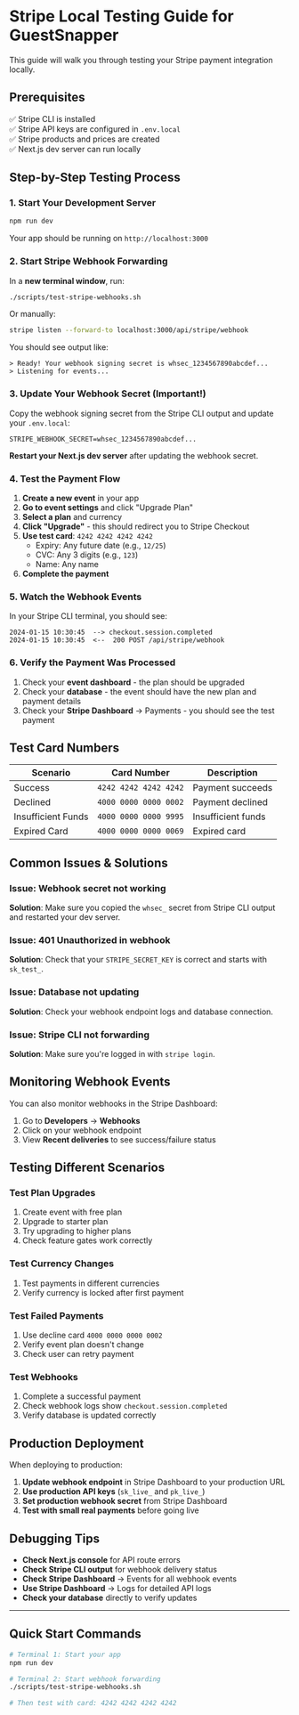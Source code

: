 # Stripe Local Testing Guide for GuestSnapper

This guide will walk you through testing your Stripe payment integration locally.

## Prerequisites

✅ Stripe CLI is installed  
✅ Stripe API keys are configured in `.env.local`  
✅ Stripe products and prices are created  
✅ Next.js dev server can run locally  

## Step-by-Step Testing Process

### 1. Start Your Development Server

```bash
npm run dev
```

Your app should be running on `http://localhost:3000`

### 2. Start Stripe Webhook Forwarding

In a **new terminal window**, run:

```bash
./scripts/test-stripe-webhooks.sh
```

Or manually:

```bash
stripe listen --forward-to localhost:3000/api/stripe/webhook
```

You should see output like:
```
> Ready! Your webhook signing secret is whsec_1234567890abcdef...
> Listening for events...
```

### 3. Update Your Webhook Secret (Important!)

Copy the webhook signing secret from the Stripe CLI output and update your `.env.local`:

```env
STRIPE_WEBHOOK_SECRET=whsec_1234567890abcdef...
```

**Restart your Next.js dev server** after updating the webhook secret.

### 4. Test the Payment Flow

1. **Create a new event** in your app
2. **Go to event settings** and click "Upgrade Plan" 
3. **Select a plan** and currency
4. **Click "Upgrade"** - this should redirect you to Stripe Checkout
5. **Use test card**: `4242 4242 4242 4242`
   - Expiry: Any future date (e.g., `12/25`)
   - CVC: Any 3 digits (e.g., `123`)
   - Name: Any name
6. **Complete the payment**

### 5. Watch the Webhook Events

In your Stripe CLI terminal, you should see:

```
2024-01-15 10:30:45  --> checkout.session.completed
2024-01-15 10:30:45  <--  200 POST /api/stripe/webhook
```

### 6. Verify the Payment Was Processed

1. Check your **event dashboard** - the plan should be upgraded
2. Check your **database** - the event should have the new plan and payment details
3. Check your **Stripe Dashboard** → Payments - you should see the test payment

## Test Card Numbers

| Scenario | Card Number | Description |
|----------|-------------|-------------|
| Success | `4242 4242 4242 4242` | Payment succeeds |
| Declined | `4000 0000 0000 0002` | Payment declined |
| Insufficient Funds | `4000 0000 0000 9995` | Insufficient funds |
| Expired Card | `4000 0000 0000 0069` | Expired card |

## Common Issues & Solutions

### Issue: Webhook secret not working
**Solution**: Make sure you copied the `whsec_` secret from Stripe CLI output and restarted your dev server.

### Issue: 401 Unauthorized in webhook
**Solution**: Check that your `STRIPE_SECRET_KEY` is correct and starts with `sk_test_`.

### Issue: Database not updating
**Solution**: Check your webhook endpoint logs and database connection.

### Issue: Stripe CLI not forwarding
**Solution**: Make sure you're logged in with `stripe login`.

## Monitoring Webhook Events

You can also monitor webhooks in the Stripe Dashboard:
1. Go to **Developers** → **Webhooks**
2. Click on your webhook endpoint
3. View **Recent deliveries** to see success/failure status

## Testing Different Scenarios

### Test Plan Upgrades
1. Create event with free plan
2. Upgrade to starter plan
3. Try upgrading to higher plans
4. Check feature gates work correctly

### Test Currency Changes  
1. Test payments in different currencies
2. Verify currency is locked after first payment

### Test Failed Payments
1. Use decline card `4000 0000 0000 0002`
2. Verify event plan doesn't change
3. Check user can retry payment

### Test Webhooks
1. Complete a successful payment
2. Check webhook logs show `checkout.session.completed`
3. Verify database is updated correctly

## Production Deployment

When deploying to production:

1. **Update webhook endpoint** in Stripe Dashboard to your production URL
2. **Use production API keys** (`sk_live_` and `pk_live_`)
3. **Set production webhook secret** from Stripe Dashboard
4. **Test with small real payments** before going live

## Debugging Tips

- **Check Next.js console** for API route errors
- **Check Stripe CLI output** for webhook delivery status  
- **Check Stripe Dashboard** → Events for all webhook events
- **Use Stripe Dashboard** → Logs for detailed API logs
- **Check your database** directly to verify updates

---

## Quick Start Commands

```bash
# Terminal 1: Start your app
npm run dev

# Terminal 2: Start webhook forwarding  
./scripts/test-stripe-webhooks.sh

# Then test with card: 4242 4242 4242 4242
```